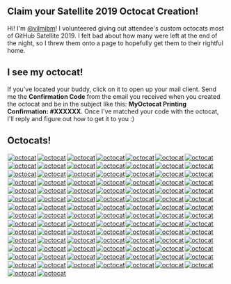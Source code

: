 <style>
div.cats p {
  float: left;
  margin: 1px;
}
</style>
## Claim your Satellite 2019 Octocat Creation!

Hi! I'm [@vilmibm](https://github.com/vilmibm)! I volunteered giving out attendee's custom octocats most of GitHub Satellite 2019. I felt bad about how many were left at the end of the night, so I threw them onto a page to hopefully get them to their rightful home.

## I see my octocat!

If you've located your buddy, click on it to open up your mail client. Send me the **Confirmation Code** from the email you received when you created the octocat and be in the subject like this: **MyOctocat Printing Confirmation: #XXXXXX**. Once I've matched your code with the octocat, I'll reply and figure out how to get it to you :)

## Octocats!
<div class="cats">
<p>
    <a href="mailto:vilmibm@pm.me?subject=Claiming an Octocat">
      <img alt="octocat" src="cats/MVIMG_20190524_001357.jpg">
    </a>
</p>

<p>
    <a href="mailto:vilmibm@pm.me?subject=Claiming an Octocat">
      <img alt="octocat" src="cats/MVIMG_20190523_235603.jpg">
    </a>
</p>

<p>
    <a href="mailto:vilmibm@pm.me?subject=Claiming an Octocat">
      <img alt="octocat" src="cats/MVIMG_20190524_000921.jpg">
    </a>
</p>

<p>
    <a href="mailto:vilmibm@pm.me?subject=Claiming an Octocat">
      <img alt="octocat" src="cats/MVIMG_20190523_235748.jpg">
    </a>
</p>

<p>
    <a href="mailto:vilmibm@pm.me?subject=Claiming an Octocat">
      <img alt="octocat" src="cats/MVIMG_20190524_000843.jpg">
    </a>
</p>

<p>
    <a href="mailto:vilmibm@pm.me?subject=Claiming an Octocat">
      <img alt="octocat" src="cats/MVIMG_20190524_000659.jpg">
    </a>
</p>

<p>
    <a href="mailto:vilmibm@pm.me?subject=Claiming an Octocat">
      <img alt="octocat" src="cats/MVIMG_20190523_235822.jpg">
    </a>
</p>

<p>
    <a href="mailto:vilmibm@pm.me?subject=Claiming an Octocat">
      <img alt="octocat" src="cats/MVIMG_20190524_000310.jpg">
    </a>
</p>

<p>
    <a href="mailto:vilmibm@pm.me?subject=Claiming an Octocat">
      <img alt="octocat" src="cats/MVIMG_20190524_000931.jpg">
    </a>
</p>

<p>
    <a href="mailto:vilmibm@pm.me?subject=Claiming an Octocat">
      <img alt="octocat" src="cats/MVIMG_20190524_000104.jpg">
    </a>
</p>

<p>
    <a href="mailto:vilmibm@pm.me?subject=Claiming an Octocat">
      <img alt="octocat" src="cats/MVIMG_20190524_001024.jpg">
    </a>
</p>

<p>
    <a href="mailto:vilmibm@pm.me?subject=Claiming an Octocat">
      <img alt="octocat" src="cats/MVIMG_20190524_001031.jpg">
    </a>
</p>

<p>
    <a href="mailto:vilmibm@pm.me?subject=Claiming an Octocat">
      <img alt="octocat" src="cats/MVIMG_20190523_235613.jpg">
    </a>
</p>

<p>
    <a href="mailto:vilmibm@pm.me?subject=Claiming an Octocat">
      <img alt="octocat" src="cats/MVIMG_20190524_000850.jpg">
    </a>
</p>

<p>
    <a href="mailto:vilmibm@pm.me?subject=Claiming an Octocat">
      <img alt="octocat" src="cats/MVIMG_20190524_001353.jpg">
    </a>
</p>

<p>
    <a href="mailto:vilmibm@pm.me?subject=Claiming an Octocat">
      <img alt="octocat" src="cats/MVIMG_20190524_000717.jpg">
    </a>
</p>

<p>
    <a href="mailto:vilmibm@pm.me?subject=Claiming an Octocat">
      <img alt="octocat" src="cats/MVIMG_20190524_000529.jpg">
    </a>
</p>

<p>
    <a href="mailto:vilmibm@pm.me?subject=Claiming an Octocat">
      <img alt="octocat" src="cats/MVIMG_20190524_000501.jpg">
    </a>
</p>

<p>
    <a href="mailto:vilmibm@pm.me?subject=Claiming an Octocat">
      <img alt="octocat" src="cats/MVIMG_20190524_001122.jpg">
    </a>
</p>

<p>
    <a href="mailto:vilmibm@pm.me?subject=Claiming an Octocat">
      <img alt="octocat" src="cats/MVIMG_20190524_001254.jpg">
    </a>
</p>

<p>
    <a href="mailto:vilmibm@pm.me?subject=Claiming an Octocat">
      <img alt="octocat" src="cats/MVIMG_20190524_000412.jpg">
    </a>
</p>

<p>
    <a href="mailto:vilmibm@pm.me?subject=Claiming an Octocat">
      <img alt="octocat" src="cats/MVIMG_20190524_001309.jpg">
    </a>
</p>

<p>
    <a href="mailto:vilmibm@pm.me?subject=Claiming an Octocat">
      <img alt="octocat" src="cats/MVIMG_20190524_000954.jpg">
    </a>
</p>

<p>
    <a href="mailto:vilmibm@pm.me?subject=Claiming an Octocat">
      <img alt="octocat" src="cats/MVIMG_20190524_001323.jpg">
    </a>
</p>

<p>
    <a href="mailto:vilmibm@pm.me?subject=Claiming an Octocat">
      <img alt="octocat" src="cats/MVIMG_20190524_000820.jpg">
    </a>
</p>

<p>
    <a href="mailto:vilmibm@pm.me?subject=Claiming an Octocat">
      <img alt="octocat" src="cats/MVIMG_20190524_000613.jpg">
    </a>
</p>

<p>
    <a href="mailto:vilmibm@pm.me?subject=Claiming an Octocat">
      <img alt="octocat" src="cats/MVIMG_20190524_001041.jpg">
    </a>
</p>

<p>
    <a href="mailto:vilmibm@pm.me?subject=Claiming an Octocat">
      <img alt="octocat" src="cats/MVIMG_20190524_000438.jpg">
    </a>
</p>

<p>
    <a href="mailto:vilmibm@pm.me?subject=Claiming an Octocat">
      <img alt="octocat" src="cats/MVIMG_20190524_000809.jpg">
    </a>
</p>

<p>
    <a href="mailto:vilmibm@pm.me?subject=Claiming an Octocat">
      <img alt="octocat" src="cats/MVIMG_20190523_235716.jpg">
    </a>
</p>

<p>
    <a href="mailto:vilmibm@pm.me?subject=Claiming an Octocat">
      <img alt="octocat" src="cats/MVIMG_20190524_000216.jpg">
    </a>
</p>

<p>
    <a href="mailto:vilmibm@pm.me?subject=Claiming an Octocat">
      <img alt="octocat" src="cats/MVIMG_20190524_001108.jpg">
    </a>
</p>

<p>
    <a href="mailto:vilmibm@pm.me?subject=Claiming an Octocat">
      <img alt="octocat" src="cats/MVIMG_20190524_001332.jpg">
    </a>
</p>

<p>
    <a href="mailto:vilmibm@pm.me?subject=Claiming an Octocat">
      <img alt="octocat" src="cats/MVIMG_20190524_001246.jpg">
    </a>
</p>

<p>
    <a href="mailto:vilmibm@pm.me?subject=Claiming an Octocat">
      <img alt="octocat" src="cats/MVIMG_20190523_235854.jpg">
    </a>
</p>

<p>
    <a href="mailto:vilmibm@pm.me?subject=Claiming an Octocat">
      <img alt="octocat" src="cats/MVIMG_20190524_000603.jpg">
    </a>
</p>

<p>
    <a href="mailto:vilmibm@pm.me?subject=Claiming an Octocat">
      <img alt="octocat" src="cats/MVIMG_20190524_001327.jpg">
    </a>
</p>

<p>
    <a href="mailto:vilmibm@pm.me?subject=Claiming an Octocat">
      <img alt="octocat" src="cats/MVIMG_20190524_000944.jpg">
    </a>
</p>

<p>
    <a href="mailto:vilmibm@pm.me?subject=Claiming an Octocat">
      <img alt="octocat" src="cats/MVIMG_20190524_000207.jpg">
    </a>
</p>

<p>
    <a href="mailto:vilmibm@pm.me?subject=Claiming an Octocat">
      <img alt="octocat" src="cats/MVIMG_20190523_235908.jpg">
    </a>
</p>

<p>
    <a href="mailto:vilmibm@pm.me?subject=Claiming an Octocat">
      <img alt="octocat" src="cats/MVIMG_20190524_001133.jpg">
    </a>
</p>

<p>
    <a href="mailto:vilmibm@pm.me?subject=Claiming an Octocat">
      <img alt="octocat" src="cats/MVIMG_20190524_001053.jpg">
    </a>
</p>

<p>
    <a href="mailto:vilmibm@pm.me?subject=Claiming an Octocat">
      <img alt="octocat" src="cats/MVIMG_20190524_000359.jpg">
    </a>
</p>

<p>
    <a href="mailto:vilmibm@pm.me?subject=Claiming an Octocat">
      <img alt="octocat" src="cats/MVIMG_20190523_235658.jpg">
    </a>
</p>

<p>
    <a href="mailto:vilmibm@pm.me?subject=Claiming an Octocat">
      <img alt="octocat" src="cats/MVIMG_20190524_001250.jpg">
    </a>
</p>

<p>
    <a href="mailto:vilmibm@pm.me?subject=Claiming an Octocat">
      <img alt="octocat" src="cats/MVIMG_20190524_001318.jpg">
    </a>
</p>

<p>
    <a href="mailto:vilmibm@pm.me?subject=Claiming an Octocat">
      <img alt="octocat" src="cats/MVIMG_20190523_235537.jpg">
    </a>
</p>

<p>
    <a href="mailto:vilmibm@pm.me?subject=Claiming an Octocat">
      <img alt="octocat" src="cats/MVIMG_20190524_000037.jpg">
    </a>
</p>

<p>
    <a href="mailto:vilmibm@pm.me?subject=Claiming an Octocat">
      <img alt="octocat" src="cats/MVIMG_20190524_000157.jpg">
    </a>
</p>

<p>
    <a href="mailto:vilmibm@pm.me?subject=Claiming an Octocat">
      <img alt="octocat" src="cats/MVIMG_20190524_000625.jpg">
    </a>
</p>

<p>
    <a href="mailto:vilmibm@pm.me?subject=Claiming an Octocat">
      <img alt="octocat" src="cats/MVIMG_20190524_000432.jpg">
    </a>
</p>

<p>
    <a href="mailto:vilmibm@pm.me?subject=Claiming an Octocat">
      <img alt="octocat" src="cats/MVIMG_20190524_000022.jpg">
    </a>
</p>

<p>
    <a href="mailto:vilmibm@pm.me?subject=Claiming an Octocat">
      <img alt="octocat" src="cats/MVIMG_20190524_000546.jpg">
    </a>
</p>

<p>
    <a href="mailto:vilmibm@pm.me?subject=Claiming an Octocat">
      <img alt="octocat" src="cats/MVIMG_20190523_235708.jpg">
    </a>
</p>

<p>
    <a href="mailto:vilmibm@pm.me?subject=Claiming an Octocat">
      <img alt="octocat" src="cats/MVIMG_20190524_000236.jpg">
    </a>
</p>

<p>
    <a href="mailto:vilmibm@pm.me?subject=Claiming an Octocat">
      <img alt="octocat" src="cats/MVIMG_20190524_000632.jpg">
    </a>
</p>

<p>
    <a href="mailto:vilmibm@pm.me?subject=Claiming an Octocat">
      <img alt="octocat" src="cats/MVIMG_20190524_001048.jpg">
    </a>
</p>

<p>
    <a href="mailto:vilmibm@pm.me?subject=Claiming an Octocat">
      <img alt="octocat" src="cats/MVIMG_20190523_235737.jpg">
    </a>
</p>

<p>
    <a href="mailto:vilmibm@pm.me?subject=Claiming an Octocat">
      <img alt="octocat" src="cats/MVIMG_20190523_235723.jpg">
    </a>
</p>

<p>
    <a href="mailto:vilmibm@pm.me?subject=Claiming an Octocat">
      <img alt="octocat" src="cats/MVIMG_20190524_001115.jpg">
    </a>
</p>

<p>
    <a href="mailto:vilmibm@pm.me?subject=Claiming an Octocat">
      <img alt="octocat" src="cats/MVIMG_20190524_000227.jpg">
    </a>
</p>

<p>
    <a href="mailto:vilmibm@pm.me?subject=Claiming an Octocat">
      <img alt="octocat" src="cats/MVIMG_20190524_000757.jpg">
    </a>
</p>

<p>
    <a href="mailto:vilmibm@pm.me?subject=Claiming an Octocat">
      <img alt="octocat" src="cats/MVIMG_20190524_001313.jpg">
    </a>
</p>

<p>
    <a href="mailto:vilmibm@pm.me?subject=Claiming an Octocat">
      <img alt="octocat" src="cats/MVIMG_20190524_000151.jpg">
    </a>
</p>

<p>
    <a href="mailto:vilmibm@pm.me?subject=Claiming an Octocat">
      <img alt="octocat" src="cats/MVIMG_20190523_235647.jpg">
    </a>
</p>

<p>
    <a href="mailto:vilmibm@pm.me?subject=Claiming an Octocat">
      <img alt="octocat" src="cats/MVIMG_20190524_000353.jpg">
    </a>
</p>

<p>
    <a href="mailto:vilmibm@pm.me?subject=Claiming an Octocat">
      <img alt="octocat" src="cats/MVIMG_20190524_000144.jpg">
    </a>
</p>

<p>
    <a href="mailto:vilmibm@pm.me?subject=Claiming an Octocat">
      <img alt="octocat" src="cats/MVIMG_20190524_000742.jpg">
    </a>
</p>

<p>
    <a href="mailto:vilmibm@pm.me?subject=Claiming an Octocat">
      <img alt="octocat" src="cats/MVIMG_20190524_001138.jpg">
    </a>
</p>

<p>
    <a href="mailto:vilmibm@pm.me?subject=Claiming an Octocat">
      <img alt="octocat" src="cats/MVIMG_20190524_000423.jpg">
    </a>
</p>

<p>
    <a href="mailto:vilmibm@pm.me?subject=Claiming an Octocat">
      <img alt="octocat" src="cats/MVIMG_20190524_000345.jpg">
    </a>
</p>

<p>
    <a href="mailto:vilmibm@pm.me?subject=Claiming an Octocat">
      <img alt="octocat" src="cats/MVIMG_20190524_001259.jpg">
    </a>
</p>

<p>
    <a href="mailto:vilmibm@pm.me?subject=Claiming an Octocat">
      <img alt="octocat" src="cats/MVIMG_20190524_001305.jpg">
    </a>
</p>

<p>
    <a href="mailto:vilmibm@pm.me?subject=Claiming an Octocat">
      <img alt="octocat" src="cats/MVIMG_20190523_235554.jpg">
    </a>
</p>

<p>
    <a href="mailto:vilmibm@pm.me?subject=Claiming an Octocat">
      <img alt="octocat" src="cats/MVIMG_20190524_000120.jpg">
    </a>
</p>

<p>
    <a href="mailto:vilmibm@pm.me?subject=Claiming an Octocat">
      <img alt="octocat" src="cats/MVIMG_20190523_235838.jpg">
    </a>
</p>

<p>
    <a href="mailto:vilmibm@pm.me?subject=Claiming an Octocat">
      <img alt="octocat" src="cats/MVIMG_20190524_001405.jpg">
    </a>
</p>

<p>
    <a href="mailto:vilmibm@pm.me?subject=Claiming an Octocat">
      <img alt="octocat" src="cats/MVIMG_20190524_000519.jpg">
    </a>
</p>

<p>
    <a href="mailto:vilmibm@pm.me?subject=Claiming an Octocat">
      <img alt="octocat" src="cats/MVIMG_20190524_000057.jpg">
    </a>
</p>

<p>
    <a href="mailto:vilmibm@pm.me?subject=Claiming an Octocat">
      <img alt="octocat" src="cats/MVIMG_20190524_000651.jpg">
    </a>
</p>

<p>
    <a href="mailto:vilmibm@pm.me?subject=Claiming an Octocat">
      <img alt="octocat" src="cats/MVIMG_20190524_001017.jpg">
    </a>
</p>

<p>
    <a href="mailto:vilmibm@pm.me?subject=Claiming an Octocat">
      <img alt="octocat" src="cats/MVIMG_20190524_001002.jpg">
    </a>
</p>

<p>
    <a href="mailto:vilmibm@pm.me?subject=Claiming an Octocat">
      <img alt="octocat" src="cats/MVIMG_20190523_235813.jpg">
    </a>
</p>

<p>
    <a href="mailto:vilmibm@pm.me?subject=Claiming an Octocat">
      <img alt="octocat" src="cats/MVIMG_20190524_000724.jpg">
    </a>
</p>

<p>
    <a href="mailto:vilmibm@pm.me?subject=Claiming an Octocat">
      <img alt="octocat" src="cats/MVIMG_20190524_001348.jpg">
    </a>
</p>

<p>
    <a href="mailto:vilmibm@pm.me?subject=Claiming an Octocat">
      <img alt="octocat" src="cats/MVIMG_20190524_000126.jpg">
    </a>
</p>

<p>
    <a href="mailto:vilmibm@pm.me?subject=Claiming an Octocat">
      <img alt="octocat" src="cats/MVIMG_20190523_235803.jpg">
    </a>
</p>

<p>
    <a href="mailto:vilmibm@pm.me?subject=Claiming an Octocat">
      <img alt="octocat" src="cats/MVIMG_20190523_235630.jpg">
    </a>
</p>

<p>
    <a href="mailto:vilmibm@pm.me?subject=Claiming an Octocat">
      <img alt="octocat" src="cats/MVIMG_20190524_000318.jpg">
    </a>
</p>

<p>
    <a href="mailto:vilmibm@pm.me?subject=Claiming an Octocat">
      <img alt="octocat" src="cats/MVIMG_20190524_000443.jpg">
    </a>
</p>

<p>
    <a href="mailto:vilmibm@pm.me?subject=Claiming an Octocat">
      <img alt="octocat" src="cats/MVIMG_20190524_000709.jpg">
    </a>
</p>

<p>
    <a href="mailto:vilmibm@pm.me?subject=Claiming an Octocat">
      <img alt="octocat" src="cats/MVIMG_20190524_000047.jpg">
    </a>
</p>

<p>
    <a href="mailto:vilmibm@pm.me?subject=Claiming an Octocat">
      <img alt="octocat" src="cats/MVIMG_20190524_000537.jpg">
    </a>
</p>

<p>
    <a href="mailto:vilmibm@pm.me?subject=Claiming an Octocat">
      <img alt="octocat" src="cats/MVIMG_20190524_001401.jpg">
    </a>
</p>

<p>
    <a href="mailto:vilmibm@pm.me?subject=Claiming an Octocat">
      <img alt="octocat" src="cats/MVIMG_20190524_000643.jpg">
    </a>
</p>

<p>
    <a href="mailto:vilmibm@pm.me?subject=Claiming an Octocat">
      <img alt="octocat" src="cats/MVIMG_20190524_001010.jpg">
    </a>
</p>

<p>
    <a href="mailto:vilmibm@pm.me?subject=Claiming an Octocat">
      <img alt="octocat" src="cats/MVIMG_20190524_000332.jpg">
    </a>
</p>

<p>
    <a href="mailto:vilmibm@pm.me?subject=Claiming an Octocat">
      <img alt="octocat" src="cats/MVIMG_20190524_000911.jpg">
    </a>
</p>

<p>
    <a href="mailto:vilmibm@pm.me?subject=Claiming an Octocat">
      <img alt="octocat" src="cats/MVIMG_20190524_000508.jpg">
    </a>
</p>

<p>
    <a href="mailto:vilmibm@pm.me?subject=Claiming an Octocat">
      <img alt="octocat" src="cats/MVIMG_20190524_000246.jpg">
    </a>
</p>
</div>